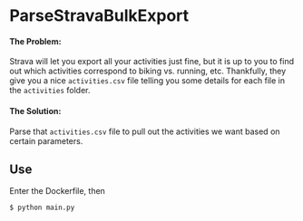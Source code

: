 # ParseStravaBulkExport

#### The Problem:
Strava will let you export all your activities just fine, but it is up to you to find out which activities correspond to biking vs. running, etc. Thankfully, they give you a nice `activities.csv` file telling you some details for each file in the `activities` folder.

#### The Solution:
Parse that `activities.csv` file to pull out the activities we want based on certain parameters.

## Use
Enter the Dockerfile, then
```console
$ python main.py
```
